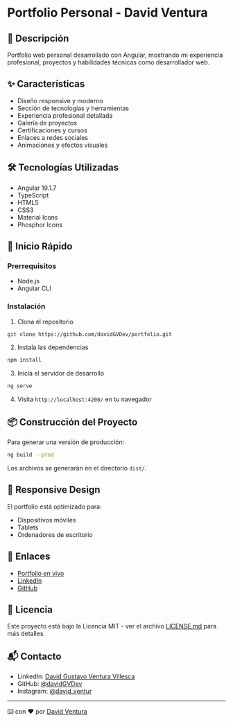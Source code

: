 # Portfolio Personal - David Ventura

## 🚀 Descripción
Portfolio web personal desarrollado con Angular, mostrando mi experiencia profesional, proyectos y habilidades técnicas como desarrollador web.

## ✨ Características
- Diseño responsive y moderno
- Sección de tecnologías y herramientas
- Experiencia profesional detallada
- Galería de proyectos
- Certificaciones y cursos
- Enlaces a redes sociales
- Animaciones y efectos visuales

## 🛠️ Tecnologías Utilizadas
- Angular 19.1.7
- TypeScript
- HTML5
- CSS3
- Material Icons
- Phosphor Icons

## 🚦 Inicio Rápido

### Prerrequisitos
- Node.js
- Angular CLI

### Instalación
1. Clona el repositorio
```bash
git clone https://github.com/davidGVDev/portfolio.git
```

2. Instala las dependencias
```bash
npm install
```

3. Inicia el servidor de desarrollo
```bash
ng serve
```

4. Visita `http://localhost:4200/` en tu navegador

## 📦 Construcción del Proyecto
Para generar una versión de producción:
```bash
ng build --prod
```
Los archivos se generarán en el directorio `dist/`.

## 📱 Responsive Design
El portfolio está optimizado para:
- Dispositivos móviles
- Tablets
- Ordenadores de escritorio

## 🔗 Enlaces
- [Portfolio en vivo](https://portfolio-prod-c4a87.web.app/)
- [LinkedIn](https://www.linkedin.com/in/david-gustavo-ventura-villesca-2a158615b/)
- [GitHub](https://github.com/davidGVDev)

## 📄 Licencia
Este proyecto está bajo la Licencia MIT - ver el archivo [LICENSE.md](LICENSE.md) para más detalles.

## 📬 Contacto
- LinkedIn: [David Gustavo Ventura Villesca](https://www.linkedin.com/in/david-gustavo-ventura-villesca-2a158615b/)
- GitHub: [@davidGVDev](https://github.com/davidGVDev)
- Instagram: [@david_ventur](https://www.instagram.com/david_ventur/)

---
⌨️ con ❤️ por [David Ventura](https://github.com/davidGVDev)
